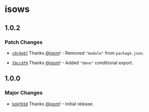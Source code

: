 # isows

## 1.0.2

### Patch Changes

- [`c0c0e87`](https://github.com/wagmi-dev/isows/commit/c0c0e8724407a989da70bfff29cf444ccbf31b84) Thanks [@jxom](https://github.com/jxom)! - Removed `"module"` from `package.json`.

- [`59ccdf9`](https://github.com/wagmi-dev/isows/commit/59ccdf9a45900a5854b010f58bf4a6f11169c23f) Thanks [@jxom](https://github.com/jxom)! - Added `"deno"` conditional export.

## 1.0.0

### Major Changes

- [`bd4f010`](https://github.com/wagmi-dev/isows/commit/bd4f010d8267a0c48ecc9c09d3a5e8ff8aa1b05d) Thanks [@jxom](https://github.com/jxom)! - Initial release.
